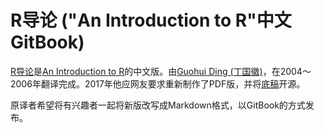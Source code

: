 # R导论 ("An Introduction to R"中文GitBook)

[R导论](https://github.com/DingGuohui/R-intro-cn)是[An Introduction to R](https://cran.r-project.org/doc/manuals/r-release/R-intro.html#Logical-vectors)的中文版。由[Guohui Ding (丁国徽)](https://github.com/DingGuohui)，在2004～2006年翻译完成。2017年他应网友要求重新制作了PDF版，并将[底稿](https://github.com/DingGuohui/R-intro-cn)开源。

原译者希望将有兴趣者一起将新版改写成Markdown格式，以GitBook的方式发布。

